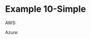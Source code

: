 # Example 10-Simple

AWS:

<!--.test-eu-central-1-test-start-->

<!--.test-eu-central-1-test-end-->

Azure:

<!--.test-westeurope-test-start-->

<!--.test-westeurope-test-end-->
